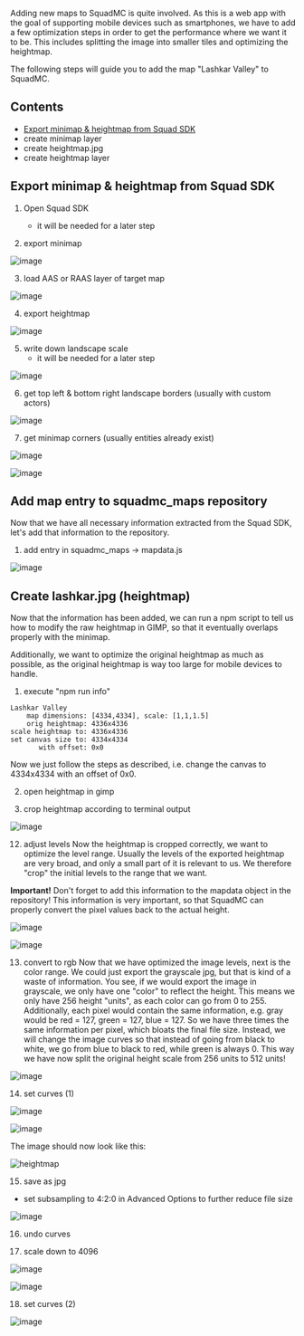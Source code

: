 Adding new maps to SquadMC is quite involved. As this is a web app with the goal of supporting mobile devices such as smartphones, we have to add a few optimization steps in order to get the performance where we want it to be. This includes splitting the image into smaller tiles and optimizing the heightmap.

The following steps will guide you to add the map "Lashkar Valley" to SquadMC.

## Contents

* [Export minimap & heightmap from Squad SDK](#export-minimap--heightmap-from-squad-sdk)
* create minimap layer
* create heightmap.jpg
* create heightmap layer

## Export minimap & heightmap from Squad SDK

1. Open Squad SDK
   * it will be needed for a later step

2. export minimap

![image](https://user-images.githubusercontent.com/9431420/90961022-21bd9c80-e4a6-11ea-82da-935d969a5f94.png)

3. load AAS or RAAS layer of target map

![image](https://user-images.githubusercontent.com/9431420/90961057-73662700-e4a6-11ea-9375-ee5b422fe7f9.png)

4. export heightmap

![image](https://user-images.githubusercontent.com/9431420/90961104-ccce5600-e4a6-11ea-9da4-efba4f9f8f47.png)

5. write down landscape scale
   * it will be needed for a later step

![image](https://user-images.githubusercontent.com/9431420/90961157-36e6fb00-e4a7-11ea-87b7-5be7cb252cf5.png)

6. get top left & bottom right landscape borders (usually with custom actors)

![image](https://user-images.githubusercontent.com/9431420/90961227-b1b01600-e4a7-11ea-851a-876dcdd9a535.png)

7. get minimap corners (usually entities already exist)

![image](https://user-images.githubusercontent.com/9431420/90961285-13708000-e4a8-11ea-9dbe-46e1bc926db6.png)

![image](https://user-images.githubusercontent.com/9431420/90961289-1cf9e800-e4a8-11ea-9d67-31e1e3c6029d.png)

## Add map entry to squadmc_maps repository
Now that we have all necessary information extracted from the Squad SDK, let's add that information to the repository.

1. add entry in squadmc_maps -> mapdata.js

![image](https://user-images.githubusercontent.com/9431420/90961524-f0df6680-e4a9-11ea-8e94-ea27427147fd.png)

## Create lashkar.jpg (heightmap)
Now that the information has been added, we can run a npm script to tell us how to modify the raw heightmap in GIMP, so that it eventually overlaps properly with the minimap.

Additionally, we want to optimize the original heightmap as much as possible, as the original heightmap is way too large for mobile devices to handle.

1. execute "npm run info"
```
Lashkar Valley
    map dimensions: [4334,4334], scale: [1,1,1.5]
    orig heightmap: 4336x4336
scale heightmap to: 4336x4336
set canvas size to: 4334x4334
       with offset: 0x0
```
Now we just follow the steps as described, i.e. change the canvas to 4334x4334 with an offset of 0x0.

2. open heightmap in gimp

3. crop heightmap according to terminal output

![image](https://user-images.githubusercontent.com/9431420/90961583-369c2f00-e4aa-11ea-890c-d881d004ae2d.png)

12. adjust levels
Now the heightmap is cropped correctly, we want to optimize the level range.
Usually the levels of the exported heightmap are very broad, and only a small part of it is relevant to us. We therefore "crop" the initial levels to the range that we want.

**Important!** Don't forget to add this information to the mapdata object in the repository! This information is very important, so that SquadMC can properly convert the pixel values back to the actual height.

![image](https://user-images.githubusercontent.com/9431420/90961785-83ccd080-e4ab-11ea-92fe-eaacebd1d553.png)

![image](https://user-images.githubusercontent.com/9431420/90961638-a4e0f180-e4aa-11ea-82d3-fce982ab8708.png)

13. convert to rgb
Now that we have optimized the image levels, next is the color range. We could just export the grayscale jpg, but that is kind of a waste of information. You see, if we would export the image in grayscale, we only have one "color" to reflect the height. This means we only have 256 height "units", as each color can go from 0 to 255.
Additionally, each pixel would contain the same information, e.g. gray would be red = 127, green = 127, blue = 127. So we have three times the same information per pixel, which bloats the final file size.
Instead, we will change the image curves so that instead of going from black to white, we go from blue to black to red, while green is always 0. This way we have now split the original height scale from 256 units to 512 units!

![image](https://user-images.githubusercontent.com/9431420/90961665-dbb70780-e4aa-11ea-9610-f34641bd8cf4.png)

14. set curves (1)

![image](https://user-images.githubusercontent.com/9431420/90961794-9e9f4500-e4ab-11ea-9f0e-b3b3ed574726.png)

![image](https://user-images.githubusercontent.com/9431420/90961813-c68ea880-e4ab-11ea-99f6-5410206e49b4.png)

The image should now look like this:

![heightmap](https://user-images.githubusercontent.com/9431420/90962483-a6151d00-e4b0-11ea-9756-14006cc1445d.jpg)

15. save as jpg
   * set subsampling to 4:2:0 in Advanced Options to further reduce file size

![image](https://user-images.githubusercontent.com/9431420/90961730-33ee0980-e4ab-11ea-9c40-9640ef09cbf6.png)

16. undo curves

17. scale down to 4096

![image](https://user-images.githubusercontent.com/9431420/90961750-541dc880-e4ab-11ea-89aa-6c9f4a5bc4c6.png)

![image](https://user-images.githubusercontent.com/9431420/90961760-65ff6b80-e4ab-11ea-81e0-e8b6b7415a0f.png)

18. set curves (2)

![image](https://user-images.githubusercontent.com/9431420/90961821-d3ab9780-e4ab-11ea-842a-8118009b698e.png)